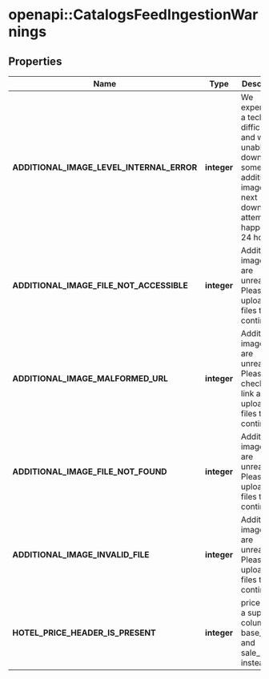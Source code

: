 # openapi::CatalogsFeedIngestionWarnings


## Properties
Name | Type | Description | Notes
------------ | ------------- | ------------- | -------------
**ADDITIONAL_IMAGE_LEVEL_INTERNAL_ERROR** | **integer** | We experienced a technical difficulty and were unable to download some additional images. The next download attempt will happen in 24 hours. | [optional] 
**ADDITIONAL_IMAGE_FILE_NOT_ACCESSIBLE** | **integer** | Additional image files are unreadable. Please upload new files to continue. | [optional] 
**ADDITIONAL_IMAGE_MALFORMED_URL** | **integer** | Additional image files are unreadable. Please check your link and upload new files to continue. | [optional] 
**ADDITIONAL_IMAGE_FILE_NOT_FOUND** | **integer** | Additional image files are unreadable. Please upload new files to continue. | [optional] 
**ADDITIONAL_IMAGE_INVALID_FILE** | **integer** | Additional image files are unreadable. Please upload new files to continue. | [optional] 
**HOTEL_PRICE_HEADER_IS_PRESENT** | **integer** | price is not a supported column. Use base_price and sale_price instead. | [optional] 



